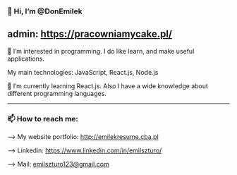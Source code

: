 ### 👋 Hi, I’m @DonEmilek

## admin: https://pracowniamycake.pl/

👀 I’m interested in programming. I do like learn, and make useful applications. 

My main technologies: JavaScript, React.js, Node.js

🌱 I’m currently learning React.js. Also I have a wide knowledge about different programming languages.

-------------------

### 📫 How to reach me:
--> My website portfolio: http://emilekresume.cba.pl

--> Linkedin: https://www.linkedin.com/in/emilszturo/

--> Mail: emilszturo123@gmail.com
